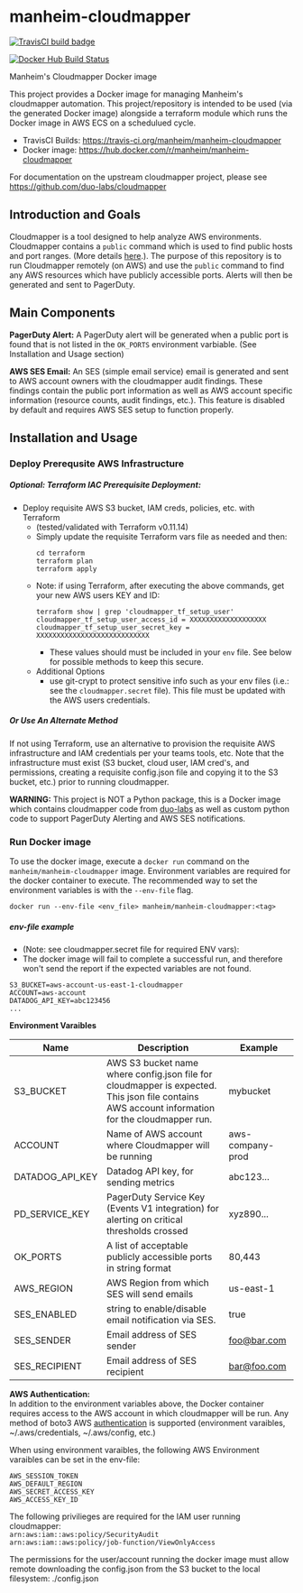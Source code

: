 manheim-cloudmapper
=================

[![TravisCI build badge](https://api.travis-ci.org/manheim/manheim-cloudmapper.png?branch=master)](https://travis-ci.org/manheim/manheim-cloudmapper)

[![Docker Hub Build Status](https://img.shields.io/docker/cloud/build/manheim/manheim-cloudmapper.svg)](https://hub.docker.com/r/manheim/manheim-cloudmapper)

Manheim's Cloudmapper Docker image

This project provides a Docker image for managing Manheim's cloudmapper automation. This project/repository is intended to be used (via the generated Docker image) alongside a terraform module which runs the Docker image in AWS ECS on a schedulued cycle.

* TravisCI Builds: <https://travis-ci.org/manheim/manheim-cloudmapper>
* Docker image: <https://hub.docker.com/r/manheim/manheim-cloudmapper>

For documentation on the upstream cloudmapper project, please see <https://github.com/duo-labs/cloudmapper>

Introduction and Goals
----------------------

Cloudmapper is a tool designed to help analyze AWS environments. Cloudmapper contains a `public` command which is used to find public hosts and port ranges. (More details [here](https://summitroute.com/blog/2018/06/13/cloudmapper_public/).). The purpose of this repository is to run Cloudmapper remotely (on AWS) and use the `public` command to find any AWS resources which have publicly accessible ports. Alerts will then be generated and sent to PagerDuty.

Main Components
---------------

**PagerDuty Alert:** A PagerDuty alert will be generated when a public port is found that is not listed in the `OK_PORTS` environment varbiable. (See Installation and Usage section)

**AWS SES Email:** An SES (simple email service) email is generated and sent to AWS account owners with the cloudmapper audit findings. These findings contain the public port information as well as AWS account specific information (resource counts,  audit findings, etc.). This feature is disabled by default and requires AWS SES setup to function properly. 


Installation and Usage
----------------------

### Deploy Prerequsite AWS Infrastructure
##### Optional: Terraform IAC Prerequisite Deployment:
- Deploy requisite AWS S3 bucket, IAM creds, policies, etc. with Terraform 
  - (tested/validated with Terraform v0.11.14)
  - Simply update the requisite Terraform vars file as needed and then:
    ```console
    cd terraform
    terraform plan
    terraform apply
    ```
  - Note: if using Terraform, after executing the above commands, get your new AWS users KEY and ID:
    ```console
    terraform show | grep 'cloudmapper_tf_setup_user'
    cloudmapper_tf_setup_user_access_id = XXXXXXXXXXXXXXXXXXX
    cloudmapper_tf_setup_user_secret_key = XXXXXXXXXXXXXXXXXXXXXXXXXXXX 
    ```
    - These values should must be included in your `env` file. See below for possible methods to keep this secure.
  - Additional Options
    - use git-crypt to protect sensitive info such as your env files (i.e.: see the `cloudmapper.secret` file).  This file must be updated with the AWS users credentials.

##### Or Use An Alternate Method 
If not using Terraform, use an alternative to provision the requisite AWS infrastructure and IAM credentials per your teams tools, etc.
Note that the infrastructure must exist (S3 bucket, cloud user, IAM cred's, and permissions, creating a requisite config.json file and copying it to the S3 bucket, etc.) prior to running cloudmapper.


**WARNING:** This project is NOT a Python package, this is a Docker image which contains cloudmapper code from [duo-labs](https://github.com/duo-labs/cloudmapper) as well as custom python code to support PagerDuty Alerting and AWS SES notifications.

### Run Docker image
To use the docker image, execute a `docker run` command  on the `manheim/manheim-cloudmapper` image. Environment variables are required for the docker container to execute. The recommended way to set the environment variables is with the `--env-file` flag.
```
docker run --env-file <env_file> manheim/manheim-cloudmapper:<tag>
```

##### env-file example 
- (Note: see cloudmapper.secret file for required ENV vars):
- The docker image will fail to complete a successful run, and therefore won't send the report if the expected variables are not found.
```
S3_BUCKET=aws-account-us-east-1-cloudmapper
ACCOUNT=aws-account
DATADOG_API_KEY=abc123456
...
```

**Environment Varaibles**

| Name            | Description                                                                                                                                     | Example          |
|-----------------|-------------------------------------------------------------------------------------------------------------------------------------------------|------------------|
| S3_BUCKET       | AWS S3 bucket name where config.json file for cloudmapper is expected. This json file contains AWS account information for the cloudmapper run. | mybucket         |
| ACCOUNT         | Name of AWS account where Cloudmapper will be running                                                                                           | aws-company-prod |
| DATADOG_API_KEY | Datadog API key, for sending metrics                                                                                                            | abc123...        |
| PD_SERVICE_KEY  | PagerDuty Service Key (Events V1 integration) for alerting on critical thresholds crossed                                                       | xyz890...        |
| OK_PORTS        | A list of acceptable publicly accessible ports in string format                                                                                  | 80,443           |
| AWS_REGION      | AWS Region from which SES will send emails                                                                                                      | us-east-1        |
| SES_ENABLED     | string to enable/disable email notification via SES.                                                                                            | true             |
| SES_SENDER      | Email address of SES sender                                                                                                                     | foo@bar.com      |
| SES_RECIPIENT   | Email address of SES recipient                                                                                                                  | bar@foo.com      |

**AWS Authentication:**  
In addition to the environment variables above, the Docker container requires access to the AWS account in which cloudmapper will be run. Any method of boto3 AWS [authentication](https://boto3.amazonaws.com/v1/documentation/api/latest/guide/configuration.html#credentials) is supported (environment varaibles, ~/.aws/credentials, ~/.aws/config, etc.)

When using environment varaibles, the following AWS Environment varaibles can be set in the env-file:
```
AWS_SESSION_TOKEN
AWS_DEFAULT_REGION
AWS_SECRET_ACCESS_KEY
AWS_ACCESS_KEY_ID
```

The following privilieges are required for the IAM user running cloudmapper:  
`arn:aws:iam::aws:policy/SecurityAudit`  
`arn:aws:iam::aws:policy/job-function/ViewOnlyAccess`

The permissions for the user/account running the docker image must allow remote downloading the config.json from the S3 bucket to the local filesystem: ./config.json

